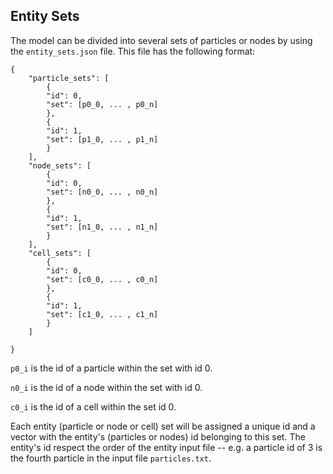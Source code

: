 ## Entity Sets

The model can be divided into several sets of particles or nodes by using the `entity_sets.json` file. This file has the following format:

```
{
    "particle_sets": [
        {
        "id": 0,
        "set": [p0_0, ... , p0_n]
        },
        {
        "id": 1,
        "set": [p1_0, ... , p1_n]
        }
    ],
    "node_sets": [
        {
        "id": 0,
        "set": [n0_0, ... , n0_n]
        },
        {
        "id": 1,
        "set": [n1_0, ... , n1_n]
        }
    ],
    "cell_sets": [
        {
        "id": 0,
        "set": [c0_0, ... , c0_n]
        },
        {
        "id": 1,
        "set": [c1_0, ... , c1_n]
        }
    ]

}
```

`p0_i` is the id of a particle within the set with id 0.

`n0_i` is the id of a node within the set with id 0.

`c0_i` is the id of a cell within the set id 0.

Each entity (particle or node or cell) set will be assigned a unique id and a vector with the entity's (particles or nodes) id belonging to this set. The entity's id respect the order of the entity input file -- e.g. a particle id of 3 is the fourth particle in the input file `particles.txt`.
